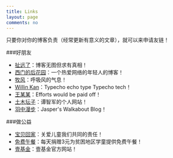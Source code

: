```yaml
---
title: Links
layout: page
comments: no
---
```


只要你对你的博客负责（经常更新有意义的文章），就可以来申请友链！

###好朋友

* [扯远了](http://heshizi.com/)：博客无图但求有真相！
* [西门的后花园](http://ons.me/)：一个热爱网络的年轻人的博客！
* [牧风](http://mufeng.me/)：呼吸风的气息！
* [Willin Kan](http://kan.willin.org/typecho/)：Typecho echo type Typecho tech！
* [王某某](http://wangmoumou.com/)：Efforts would be paid off！
* [土木坛子](https://tumutanzi.com/)：谭智军的个人网站！
* [羽中漫步](http://www.jzwalk.com/)：Jasper's Walkabout Blog！

###做公益

* [宝贝回家](http://www.baobeihuijia.com/)：关爱儿童我们共同的责任！
* [免费午餐](http://www.mianfeiwucan.org/)：每天捐赠3元为贫困地区学童提供免费午餐！
* [壹基金](http://www.onefoundation.cn/)：壹基金官方网站！